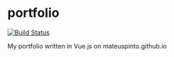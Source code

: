 # portfolio
[![Build Status](https://travis-ci.org/mateuspinto/portfolio.svg?branch=master)](https://travis-ci.org/mateuspinto/portfolio)  
  
My portfolio written in Vue.js on mateuspinto.github.io
